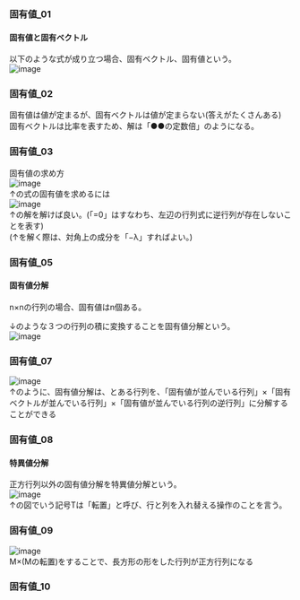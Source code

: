 ### 固有値_01
#### 固有値と固有ベクトル
以下のような式が成り立つ場合、固有ベクトル、固有値という。  
![image](https://user-images.githubusercontent.com/20613753/137730214-80c07384-036f-4fdc-b102-2b98c0eb5113.png)  

### 固有値_02
固有値は値が定まるが、固有ベクトルは値が定まらない(答えがたくさんある)  
固有ベクトルは比率を表すため、解は「●●の定数倍」のようになる。

### 固有値_03
固有値の求め方  
![image](https://user-images.githubusercontent.com/20613753/137731994-f0d3e2ec-1e1d-4c35-9ae3-13cc25ae58c5.png)  
↑の式の固有値を求めるには  
![image](https://user-images.githubusercontent.com/20613753/137732053-4495115c-b983-4bd3-9e33-792d2f057536.png)  
↑の解を解けば良い。(「=0」はすなわち、左辺の行列式に逆行列が存在しないことを表す)  
(↑を解く際は、対角上の成分を「−λ」すればよい。)

### 固有値_05
#### 固有値分解
n×nの行列の場合、固有値はn個ある。  

↓のような３つの行列の積に変換することを固有値分解という。  
![image](https://user-images.githubusercontent.com/20613753/137734268-5c5901c3-ab57-4cc5-af3e-e8ce2d72111e.png)  

### 固有値_07
![image](https://user-images.githubusercontent.com/20613753/137735257-f116b220-3327-41d5-8958-f6b59cd9dbcb.png)  
↑のように、固有値分解は、とある行列を、「固有値が並んでいる行列」×「固有ベクトルが並んでいる行列」×「固有値が並んでいる行列の逆行列」に分解することができる

### 固有値_08
#### 特異値分解
正方行列以外の固有値分解を特異値分解という。  
![image](https://user-images.githubusercontent.com/20613753/137899318-4775b2f9-5925-462c-9954-dbce7d73f902.png)  
↑の図でいう記号Tは「転置」と呼び、行と列を入れ替える操作のことを言う。

### 固有値_09
![image](https://user-images.githubusercontent.com/20613753/137898989-369427ec-79d3-4611-be2d-e28568834c42.png)  
M×(Mの転置)をすることで、長方形の形をした行列が正方行列になる

### 固有値_10

